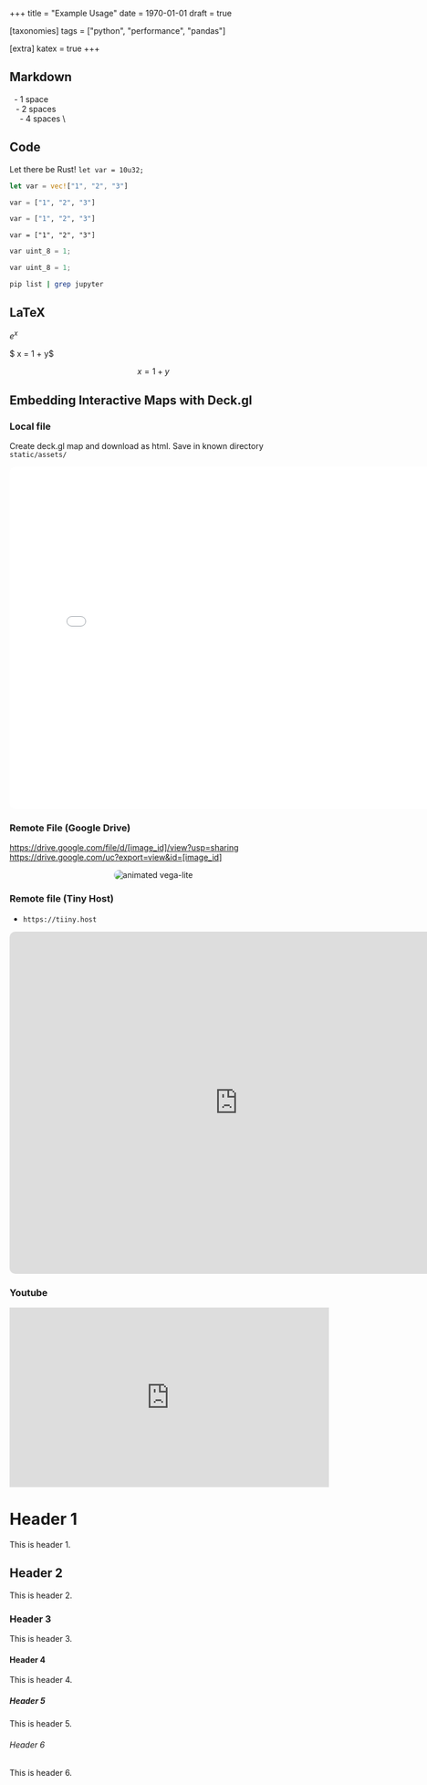 +++
title = "Example Usage"
date = 1970-01-01
draft = true

[taxonomies]
tags = ["python", "performance", "pandas"]

[extra]
katex = true
+++

## Markdown
&nbsp; - 1 space \
&ensp; - 2 spaces \
&emsp; - 4 spaces \

## Code
Let there be Rust! `let var = 10u32;`

```rust
let var = vec!["1", "2", "3"]
```

```julia
var = ["1", "2", "3"]
```

```python
var = ["1", "2", "3"]
```

```golang
var = ["1", "2", "3"]
```

```C
var uint_8 = 1;
```

```Cpp
var uint_8 = 1;
```

```bash
pip list | grep jupyter
```

## LaTeX
$e^x$

$ x = 1 + y$

$$ x = 1 + y$$

## Embedding Interactive Maps with Deck.gl
### Local file
Create deck.gl map and download as html.  Save in known directory `static/assets/`
<iframe
    src="/assets/test/geojson_layer.html"
    style="border:0px #ffffff none; border-radius: 10px;"
    name="myiFrame"
    scrolling="no"
    frameborder="1"
    marginheight="0px"
    marginwidth="0px"
    height="600px"
    width="800px"
    allowfullscreen>
</iframe>

### Remote File (Google Drive)
https://drive.google.com/file/d/[image_id]/view?usp=sharing
https://drive.google.com/uc?export=view&id=[image_id]

<p style="text-align:center;">
    <img
        src="https://drive.google.com/uc?export=view&id=1pzaupboVK3_OIxad_gBTBDoLeAJrP2tB"
        style="border:0px #ffffff none; border-radius: 10px;"
        alt="animated vega-lite"
    >
</p>

### Remote file (Tiny Host)
- `https://tiiny.host`
<iframe
    src="https://rose-clarey-19.tiiny.site/"
    style="border:0px #ffffff none; border-radius: 10px;"
    name="myiFrame"
    scrolling="no"
    frameborder="1"
    marginheight="0px"
    marginwidth="0px"
    height="600px"
    width="800px"
    allowfullscreen>
</iframe>

### Youtube
<iframe
    width="560"
    height="315"
    src="https://www.youtube.com/embed/eGUEAvNpz48"
    title="YouTube video player"
    frameborder="0"
    allow="accelerometer;
        autoplay;
        clipboard-write;
        encrypted-media;
        gyroscope;
        picture-in-picture"
    allowfullscreen>
</iframe>

# Header 1
This is header 1.

## Header 2
This is header 2.

### Header 3
This is header 3.

#### Header 4
This is header 4.

##### Header 5
This is header 5.

###### Header 6
This is header 6.
